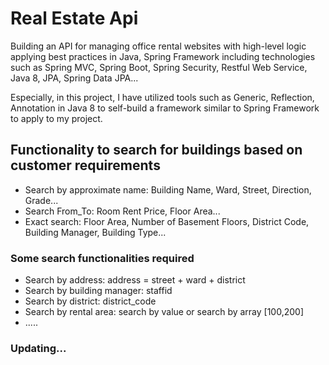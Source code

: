 # Real Estate Api
Building an API for managing office rental websites with high-level logic applying best practices in Java, Spring Framework including technologies such as Spring MVC, Spring Boot, Spring Security, Restful Web Service, Java 8, JPA, Spring Data JPA...

Especially, in this project, I have utilized tools such as Generic, Reflection, Annotation in Java 8 to self-build a framework similar to Spring Framework to apply to my project.
## Functionality to search for buildings based on customer requirements
- Search by approximate name: Building Name, Ward, Street, Direction, Grade...
- Search From_To: Room Rent Price, Floor Area...
- Exact search: Floor Area, Number of Basement Floors, District Code, Building Manager, Building Type...

### Some search functionalities required
- Search by address: address = street + ward + district
- Search by building manager: staffid
- Search by district: district_code
- Search by rental area: search by value or search by array [100,200]
- .....

### Updating...
